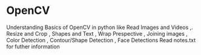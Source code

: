 # OpenCV
Understanding Basics of OpenCV in python like Read Images and Videos ,. Resize and Crop  ,  Shapes and Text  ,  Wrap Prespective  , Joining images  , Color Detection  , Contour/Shape Detection , Face Detections 
Read notes.txt for futher information
